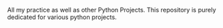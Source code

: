 All my practice as well as other Python Projects.
This repository is purely dedicated for various python projects.
